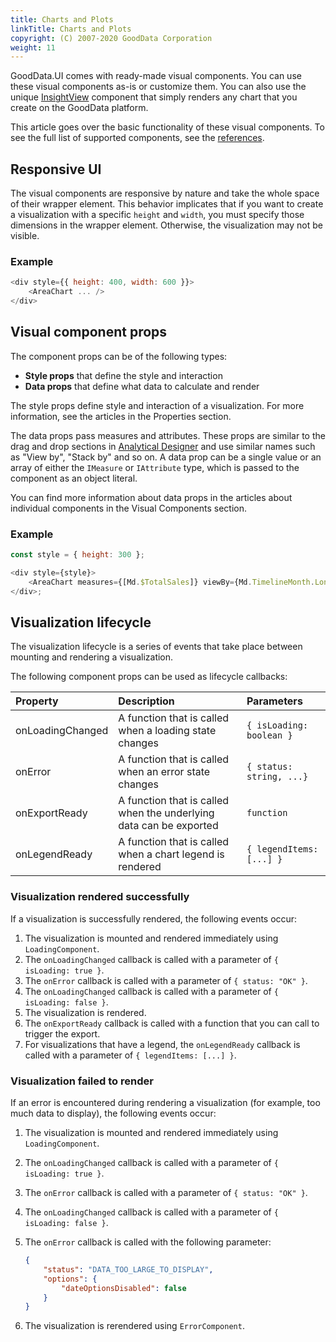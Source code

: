 ```yaml
---
title: Charts and Plots
linkTitle: Charts and Plots
copyright: (C) 2007-2020 GoodData Corporation
weight: 11
---
```


GoodData.UI comes with ready-made visual components. You can use these visual components as-is or customize them. You can also use the unique [InsightView](../insightview/) component that simply renders any chart that you create on the GoodData platform.

This article goes over the basic functionality of these visual components. To see the full list of supported components, see the [references](../../../references/visual_components/).

## Responsive UI

The visual components are responsive by nature and take the whole space of their wrapper element. This behavior implicates that if you want to create a visualization with a specific `height` and `width`, you must specify those dimensions in the wrapper element. Otherwise, the visualization may not be visible.

### Example

```javascript
<div style={{ height: 400, width: 600 }}>
    <AreaChart ... />
</div>
```

## Visual component props

The component props can be of the following types:

-   **Style props** that define the style and interaction
-   **Data props** that define what data to calculate and render

The style props define style and interaction of a visualization. For more information, see the articles in the Properties section.

The data props pass measures and attributes. These props are similar to the drag and drop sections in [Analytical Designer](https://help.gooddata.com/pages/viewpage.action?pageId=86794494) and use similar names such as "View by", "Stack by" and so on.
A data prop can be a single value or an array of either the `IMeasure` or `IAttribute` type, which is passed to the component as an object literal.

You can find more information about data props in the articles about individual components in the Visual Components section.

### Example

```js
const style = { height: 300 };

<div style={style}>
    <AreaChart measures={[Md.$TotalSales]} viewBy={Md.TimelineMonth.Long} />
</div>;
```

## Visualization lifecycle

The visualization lifecycle is a series of events that take place between mounting and rendering a visualization.

The following component props can be used as lifecycle callbacks:

| Property         | Description                                                        | Parameters               |
| :--------------- | :----------------------------------------------------------------- | :----------------------- |
| onLoadingChanged | A function that is called when a loading state changes             | `{ isLoading: boolean }` |
| onError          | A function that is called when an error state changes              | `{ status: string, ...}` |
| onExportReady    | A function that is called when the underlying data can be exported | `function`               |
| onLegendReady    | A function that is called when a chart legend is rendered          | `{ legendItems: [...] }` |

### Visualization rendered successfully

If a visualization is successfully rendered, the following events occur:

1. The visualization is mounted and rendered immediately using `LoadingComponent`.
2. The `onLoadingChanged` callback is called with a parameter of `{ isLoading: true }`.
3. The `onError` callback is called with a parameter of `{ status: "OK" }`.
4. The `onLoadingChanged` callback is called with a parameter of `{ isLoading: false }`.
5. The visualization is rendered.
6. The `onExportReady` callback is called with a function that you can call to trigger the export.
7. For visualizations that have a legend, the `onLegendReady` callback is called with a parameter of `{ legendItems: [...] }`.

### Visualization failed to render

If an error is encountered during rendering a visualization (for example, too much data to display), the following events occur:

1. The visualization is mounted and rendered immediately using `LoadingComponent`.
2. The `onLoadingChanged` callback is called with a parameter of `{ isLoading: true }`.
3. The `onError` callback is called with a parameter of `{ status: "OK" }`.
4. The `onLoadingChanged` callback is called with a parameter of `{ isLoading: false }`.
5. The `onError` callback is called with the following parameter:

    ```json
    {
        "status": "DATA_TOO_LARGE_TO_DISPLAY",
        "options": {
            "dateOptionsDisabled": false
        }
    }
    ```

6. The visualization is rerendered using `ErrorComponent`.
